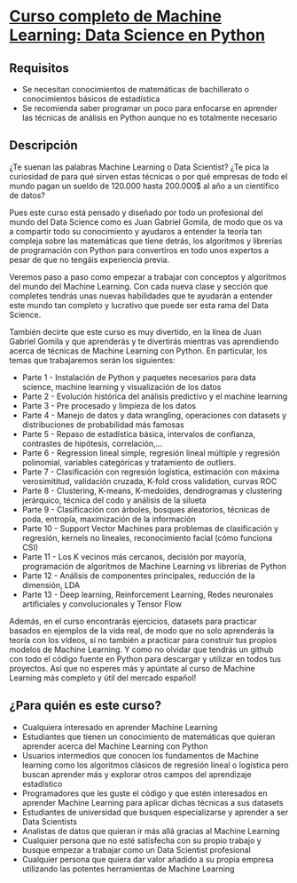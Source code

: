 # [Curso completo de Machine Learning: Data Science en Python](https://www.udemy.com/course/machinelearningpython/)

## Requisitos
* Se necesitan conocimientos de matemáticas de bachillerato o conocimientos básicos de estadística
* Se recomienda saber programar un poco para enfocarse en aprender las técnicas de análisis en Python aunque no es totalmente necesario
## Descripción
¿Te suenan las palabras Machine Learning o Data Scientist? ¿Te pica la curiosidad de para qué sirven estas técnicas o por qué empresas de todo el mundo pagan un sueldo de 120.000 hasta 200.000$ al año a un científico de datos? 

Pues este curso está pensado y diseñado por todo un profesional del mundo del Data Science como es Juan Gabriel Gomila, de modo que os va a compartir todo su conocimiento y ayudaros a entender la teoría tan compleja sobre las matemáticas que tiene detrás, los algoritmos y librerías de programación con Python para convertiros en todo unos expertos a pesar de que no tengáis experiencia previa. 

Veremos paso a paso como empezar a trabajar con conceptos y algoritmos del mundo del Machine Learning. Con cada nueva clase y sección que completes tendrás unas nuevas habilidades que te ayudarán a entender este mundo tan completo y lucrativo que puede ser esta rama del Data Science.

También decirte que este curso es muy divertido, en la línea de Juan Gabriel Gomila y que aprenderás y te divertirás mientras vas aprendiendo acerca de técnicas de Machine Learning con Python. En particular, los temas que trabajaremos serán los siguientes:

- Parte 1 - Instalación de Python y paquetes necesarios para data science, machine learning y visualización de los datos
- Parte 2 - Evolución histórica del análisis predictivo y el machine learning
- Parte 3 - Pre procesado y limpieza de los datos 
- Parte 4 - Manejo de datos y data wrangling, operaciones con datasets y distribuciones de probabilidad más famosas
- Parte 5 - Repaso de estadística básica, intervalos de confianza, contrastes de hipótesis, correlación,...
- Parte 6 - Regression lineal simple, regresión lineal múltiple y regresión polinomial, variables categóricas y tratamiento de outliers.
- Parte 7 - Clasificación con regresión logística, estimación con máxima verosimititud, validación cruzada, K-fold cross validation, curvas ROC 
- Parte 8 - Clustering, K-means, K-medoides, dendrogramas y clustering jerárquico, técnica del codo y análisis de la silueta
- Parte 9 - Clasificación con árboles, bosques aleatorios, técnicas de poda, entropía, maximización de la información
- Parte 10 - Support Vector Machines para problemas de clasificación y regresión, kernels no lineales, reconocimiento facial (cómo funciona CSI)
- Parte 11 - Los K vecinos más cercanos, decisión por mayoría, programación de algoritmos de Machine Learning vs librerías de Python
- Parte 12 - Análisis de componentes principales, reducción de la dimensión, LDA
- Parte 13 - Deep learning, Reinforcement Learning, Redes neuronales artificiales y convolucionales y Tensor Flow

Además, en el curso encontrarás ejercicios, datasets para practicar basados en ejemplos de la vida real, de modo que no solo aprenderás la teoría con los vídeos, si no también a practicar para construir tus propios modelos de Machine Learning. Y como no olvidar que tendrás un github con todo el código fuente en Python para descargar y utilizar en todos tus proyectos. Así que no esperes más y apúntate al curso de Machine Learning más completo y útil del mercado español!

## ¿Para quién es este curso?
- Cualquiera interesado en aprender Machine Learning
- Estudiantes que tienen un conocimiento de matemáticas que quieran aprender acerca del Machine Learning con Python
- Usuarios intermedios que conocen los fundamentos de Machine learning como los algoritmos clásicos de regresión lineal o logística pero buscan aprender más y explorar otros campos del aprendizaje estadístico
- Programadores que les guste el código y que estén interesados en aprender Machine Learning para aplicar dichas técnicas a sus datasets
- Estudiantes de universidad que busquen especializarse y aprender a ser Data Scientists
- Analistas de datos que quieran ir más allá gracias al Machine Learning
- Cualquier persona que no esté satisfecha con su propio trabajo y busque empezar a trabajar como un Data Scientist profesional
- Cualquier persona que quiera dar valor añadido a su propia empresa utilizando las potentes herramientas de Machine Learning

